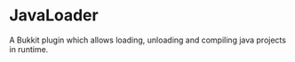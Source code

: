# JavaLoader
A Bukkit plugin which allows loading, unloading and compiling java projects in runtime.

